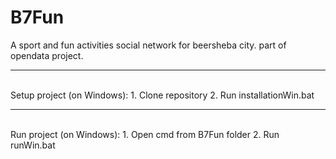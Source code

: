 # B7Fun
A sport and fun activities social network for beersheba city. part of opendata project.

<hr/>
<br/>
Setup project (on Windows):
1. Clone repository
2. Run installationWin.bat

<hr/>
<br/>
Run project (on Windows):
1. Open cmd from B7Fun folder
2. Run runWin.bat


